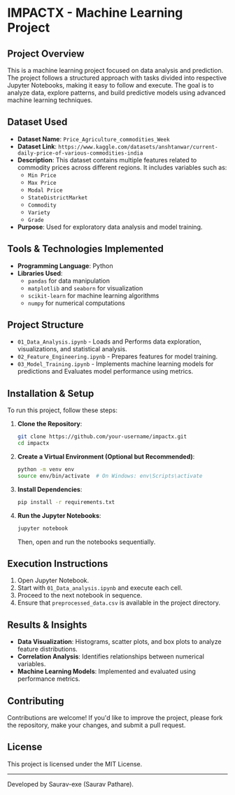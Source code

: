 # IMPACTX - Machine Learning Project

## Project Overview
This is a machine learning project focused on data analysis and prediction. The project follows a structured approach with tasks divided into respective Jupyter Notebooks, making it easy to follow and execute. The goal is to analyze data, explore patterns, and build predictive models using advanced machine learning techniques.

## Dataset Used
- **Dataset Name**: `Price_Agriculture_commodities_Week`
- **Dataset Link**: `https://www.kaggle.com/datasets/anshtanwar/current-daily-price-of-various-commodities-india`
- **Description**: This dataset contains multiple features related to commodity prices across different regions. It includes variables such as:
  - `Min Price`
  - `Max Price`
  - `Modal Price`
  - `StateDistrictMarket`
  - `Commodity`
  - `Variety`
  - `Grade`
- **Purpose**: Used for exploratory data analysis and model training.

## Tools & Technologies Implemented
- **Programming Language**: Python
- **Libraries Used**:
  - `pandas` for data manipulation
  - `matplotlib` and `seaborn` for visualization
  - `scikit-learn` for machine learning algorithms
  - `numpy` for numerical computations

## Project Structure
- `01_Data_Analysis.ipynb` - Loads and Performs data exploration, visualizations, and statistical analysis.
- `02_Feature_Engineering.ipynb` - Prepares features for model training.
- `03_Model_Training.ipynb` - Implements machine learning models for predictions and Evaluates model performance using metrics.

## Installation & Setup
To run this project, follow these steps:

1. **Clone the Repository**:
   ```bash
   git clone https://github.com/your-username/impactx.git
   cd impactx
   ```

2. **Create a Virtual Environment (Optional but Recommended)**:
   ```bash
   python -m venv env
   source env/bin/activate  # On Windows: env\Scripts\activate
   ```

3. **Install Dependencies**:
   ```bash
   pip install -r requirements.txt
   ```

4. **Run the Jupyter Notebooks**:
   ```bash
   jupyter notebook
   ```
   Then, open and run the notebooks sequentially.

## Execution Instructions
1. Open Jupyter Notebook.
2. Start with `01_Data_analysis.ipynb` and execute each cell.
3. Proceed to the next notebook in sequence.
4. Ensure that `preprocessed_data.csv` is available in the project directory.

## Results & Insights
- **Data Visualization**: Histograms, scatter plots, and box plots to analyze feature distributions.
- **Correlation Analysis**: Identifies relationships between numerical variables.
- **Machine Learning Models**: Implemented and evaluated using performance metrics.

## Contributing
Contributions are welcome! If you'd like to improve the project, please fork the repository, make your changes, and submit a pull request.

## License
This project is licensed under the MIT License.

---
Developed by Saurav-exe (Saurav Pathare).

